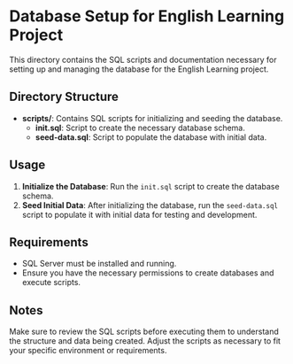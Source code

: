 # Database Setup for English Learning Project

This directory contains the SQL scripts and documentation necessary for setting up and managing the database for the English Learning project.

## Directory Structure

- **scripts/**: Contains SQL scripts for initializing and seeding the database.
  - **init.sql**: Script to create the necessary database schema.
  - **seed-data.sql**: Script to populate the database with initial data.

## Usage

1. **Initialize the Database**: Run the `init.sql` script to create the database schema.
2. **Seed Initial Data**: After initializing the database, run the `seed-data.sql` script to populate it with initial data for testing and development.

## Requirements

- SQL Server must be installed and running.
- Ensure you have the necessary permissions to create databases and execute scripts.

## Notes

Make sure to review the SQL scripts before executing them to understand the structure and data being created. Adjust the scripts as necessary to fit your specific environment or requirements.